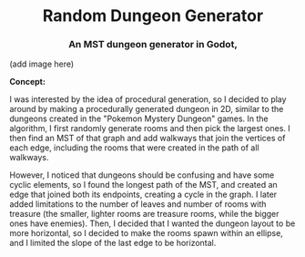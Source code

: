 <h1 align="center">Random Dungeon Generator</h1>
<h3 align="center">An MST dungeon generator in Godot,</h3>

(add image here)

**Concept:**

I was interested by the idea of procedural generation, so I decided to play around by making a procedurally generated dungeon in 2D, similar to the dungeons created in the "Pokemon Mystery Dungeon" games. In the algorithm, I first randomly generate rooms and then pick the largest ones. I then find an MST of that graph and add walkways that join the vertices of each edge, including the rooms that were created in the path of all walkways. 

However, I noticed that dungeons should be confusing and have some cyclic elements, so I found the longest path of the MST, and created an edge that joined both its endpoints, creating a cycle in the graph. I later added limitations to the number of leaves and number of rooms with treasure (the smaller, lighter rooms are treasure rooms, while the bigger ones have enemies). Then, I decided that I wanted the dungeon layout to be more horizontal, so I decided to make the rooms spawn within an ellipse, and I limited the slope of the last edge to be horizontal.

